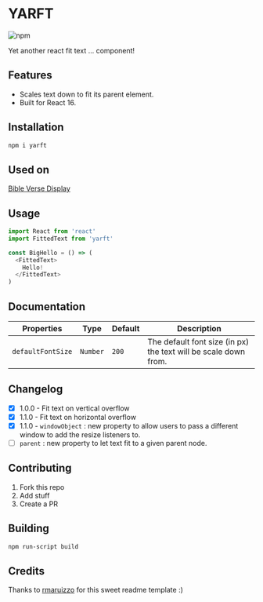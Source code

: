 # YARFT

![npm](https://img.shields.io/npm/v/yarft.svg?style=for-the-badge)

Yet another react fit text ... component!

## Features

- Scales text down to fit its parent element.
- Built for React 16.

## Installation

```sh
npm i yarft
```

## Used on

[Bible Verse Display](https://bibleversedisplay.onrender.com/)

## Usage

```js
import React from 'react'
import FittedText from 'yarft'

const BigHello = () => (
  <FittedText>
    Hello!
  </FittedText>
)
```

## Documentation

| Properties | Type       | Default       | Description |
 | ---        | ---        | ---           | ---         |
 | `defaultFontSize`  | `Number`   | `200`           | The default font size (in px) the text will be scale down from. |

## Changelog

- [x] 1.0.0 - Fit text on vertical overflow
- [x] 1.1.0 - Fit text on horizontal overflow
- [x] 1.1.0 - `windowObject` : new property to allow users to pass a different window to add the resize listeners to.
- [ ] `parent` : new property to let text fit to a given parent node.

## Contributing

1. Fork this repo
2. Add stuff
3. Create a PR

## Building

```sh
npm run-script build
```

## Credits

Thanks to [rmaruizzo](https://github.com/rmariuzzo/react-new-window/blob/master/README.md) for this sweet readme template :)

